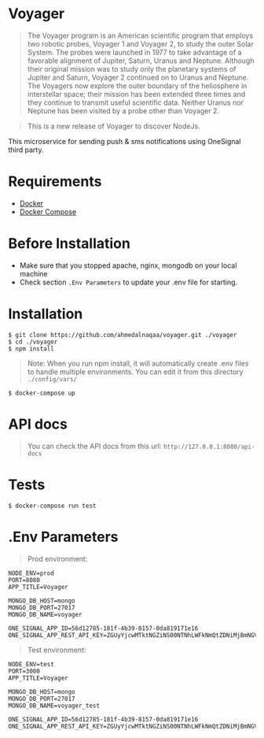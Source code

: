 Voyager
======

> The Voyager program is an American scientific program that employs two robotic probes, Voyager 1 and Voyager 2, to study the outer Solar System. The probes were launched in 1977 to take advantage of a favorable alignment of Jupiter, Saturn, Uranus and Neptune. Although their original mission was to study only the planetary systems of Jupiter and Saturn, Voyager 2 continued on to Uranus and Neptune. The Voyagers now explore the outer boundary of the heliosphere in interstellar space; their mission has been extended three times and they continue to transmit useful scientific data. Neither Uranus nor Neptune has been visited by a probe other than Voyager 2.

> This is a new release of Voyager to discover NodeJs. 

This microservice for sending push & sms notifications using OneSignal third party.

Requirements
=======
* [Docker](https://www.digitalocean.com/community/tutorials/how-to-install-and-use-docker-on-ubuntu-18-04)
* [Docker Compose](https://www.digitalocean.com/community/tutorials/how-to-install-docker-compose-on-ubuntu-18-04)

Before Installation
=======
* Make sure that you stopped apache, nginx, mongodb on your local machine
* Check section `.Env Parameters` to update your .env file for starting.

Installation
=======
```ssh
$ git clone https://github.com/ahmedalnaqaa/voyager.git ./voyager
$ cd ./voyager
$ npm install
```
> Note:
When you run npm install, it will automatically create .env files to handle multiple environments. You
can edit it from this directory `./config/vars/` 
```ssh
$ docker-compose up
```
API docs
=======
> You can check the API docs from this url: `http://127.0.0.1:8080/api-docs`

Tests
=======
```ssh
$ docker-compose run test
```

.Env Parameters
=======
> Prod environment:

```ssh
NODE_ENV=prod
PORT=8080
APP_TITLE=Voyager

MONGO_DB_HOST=mongo
MONGO_DB_PORT=27017
MONGO_DB_NAME=voyager

ONE_SIGNAL_APP_ID=56d12785-181f-4b39-8157-0da819171e16
ONE_SIGNAL_APP_REST_API_KEY=ZGUyYjcwMTktNGZiNS00NTNhLWFkNmQtZDNiMjBmNGVlYzlm
```
> Test environment:

```ssh
NODE_ENV=test
PORT=3000
APP_TITLE=Voyager

MONGO_DB_HOST=mongo
MONGO_DB_PORT=27017
MONGO_DB_NAME=voyager_test

ONE_SIGNAL_APP_ID=56d12785-181f-4b39-8157-0da819171e16
ONE_SIGNAL_APP_REST_API_KEY=ZGUyYjcwMTktNGZiNS00NTNhLWFkNmQtZDNiMjBmNGVlYzlm
```
